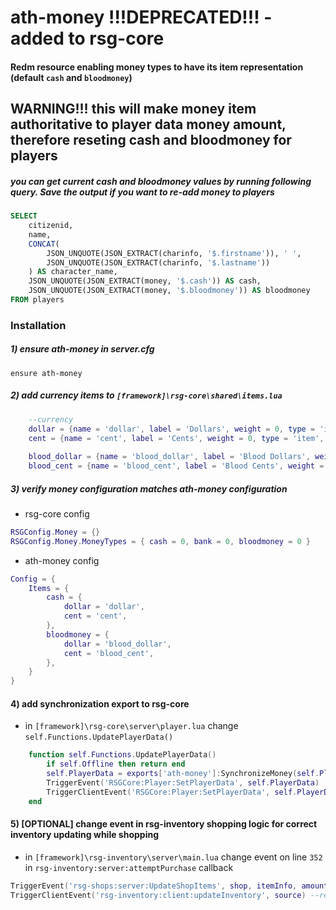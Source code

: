 # ath-money !!!DEPRECATED!!! - added to rsg-core

#### Redm resource enabling money types to have its item representation (default `cash` and `bloodmoney`)

## WARNING!!! this will make money item authoritative to player data money amount, therefore reseting cash and bloodmoney for players
##### you can get current cash and bloodmoney values by running following query. Save the output if you want to re-add money to players

```sql
SELECT 
    citizenid,
    name,
    CONCAT(
        JSON_UNQUOTE(JSON_EXTRACT(charinfo, '$.firstname')), ' ',
        JSON_UNQUOTE(JSON_EXTRACT(charinfo, '$.lastname'))
    ) AS character_name,
    JSON_UNQUOTE(JSON_EXTRACT(money, '$.cash')) AS cash,
    JSON_UNQUOTE(JSON_EXTRACT(money, '$.bloodmoney')) AS bloodmoney 
FROM players
```

### Installation

##### 1) ensure ath-money in server.cfg

```
ensure ath-money
```

##### 2) add currency items to `[framework]\rsg-core\shared\items.lua`

```lua
    --currency
    dollar = {name = 'dollar', label = 'Dollars', weight = 0, type = 'item', image = 'dollar.png', unique = false, useable = false, description = 'Money'},
    cent = {name = 'cent', label = 'Cents', weight = 0, type = 'item', image = 'cent.png', unique = false, useable = false, description = 'Money'},
  
    blood_dollar = {name = 'blood_dollar', label = 'Blood Dollars', weight = 0, type = 'item', image = 'blood_dollar.png', unique = false, useable = false, description = 'Blood money'},
    blood_cent = {name = 'blood_cent', label = 'Blood Cents', weight = 0, type = 'item', image = 'blood_cent.png', unique = false, useable = false, description = 'Blood money'},
```

##### 3) verify money configuration matches ath-money configuration
- rsg-core config

```lua
RSGConfig.Money = {}
RSGConfig.Money.MoneyTypes = { cash = 0, bank = 0, bloodmoney = 0 }
```
- ath-money config

```lua
Config = {
    Items = {
        cash = {
            dollar = 'dollar',
            cent = 'cent',
        },
        bloodmoney = {
            dollar = 'blood_dollar',
            cent = 'blood_cent',
        },
    }
}
```

#### 4) add synchronization export to rsg-core
- in `[framework]\rsg-core\server\player.lua` change `self.Functions.UpdatePlayerData()`

```lua
    function self.Functions.UpdatePlayerData()
        if self.Offline then return end
        self.PlayerData = exports['ath-money']:SynchronizeMoney(self.PlayerData) --add this line
        TriggerEvent('RSGCore:Player:SetPlayerData', self.PlayerData)
        TriggerClientEvent('RSGCore:Player:SetPlayerData', self.PlayerData.source, self.PlayerData)
    end
```

#### 5) [OPTIONAL] change event in rsg-inventory shopping logic for correct inventory updating while shopping
- in `[framework]\rsg-inventory\server\main.lua` change event on line `352` in `rsg-inventory:server:attemptPurchase` callback

```lua
TriggerEvent('rsg-shops:server:UpdateShopItems', shop, itemInfo, amount) --remove this line
TriggerClientEvent('rsg-inventory:client:updateInventory', source) --replace with this line
```






